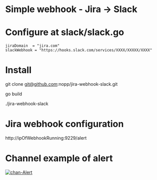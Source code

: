# Simple webhook - Jira -> Slack

# Configure at slack/slack.go
	jiraDomain  = "jira.com"
	slackWebhook = "https://hooks.slack.com/services/XXXX/XXXXX/XXXX"

# Install
  git clone git@github.com:nopp/jira-webhook-slack.git
  
  go build
  
  ./jira-webhook-slack

# Jira webhook configuration
http://ipOfWebhookRunning:9229/alert

# Channel example of alert

<a href="https://imgbb.com/"><img src="https://i.ibb.co/ZSJdKcB/chan-Alert.png" alt="chan-Alert" border="0"></a>
